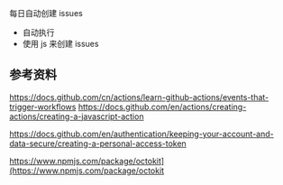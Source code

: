  每日自动创建 issues

 - 自动执行
 - 使用 js 来创建 issues

## 参考资料

https://docs.github.com/cn/actions/learn-github-actions/events-that-trigger-workflows
https://docs.github.com/en/actions/creating-actions/creating-a-javascript-action

https://docs.github.com/en/authentication/keeping-your-account-and-data-secure/creating-a-personal-access-token

https://www.npmjs.com/package/octokit](https://www.npmjs.com/package/octokit